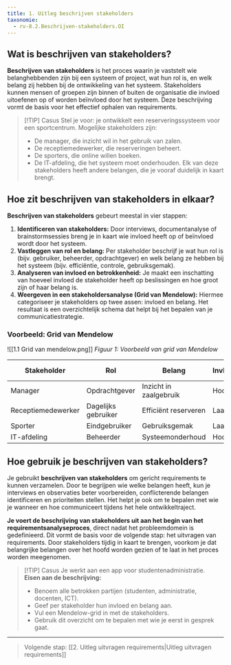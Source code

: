 ```yaml
---
title: 1. Uitleg beschrijven stakeholders
taxonomie:
  - rv-8.2.Beschrijven-stakeholders.OI
---
```


## Wat is beschrijven van stakeholders?
**Beschrijven van stakeholders** is het proces waarin je vaststelt wie belanghebbenden zijn bij een systeem of project, wat hun rol is, en welk belang zij hebben bij de ontwikkeling van het systeem. Stakeholders kunnen mensen of groepen zijn binnen of buiten de organisatie die invloed uitoefenen op of worden beïnvloed door het systeem. Deze beschrijving vormt de basis voor het effectief ophalen van requirements.

> [!TIP] Casus
> Stel je voor: je ontwikkelt een reserveringssysteem voor een sportcentrum. Mogelijke stakeholders zijn:
> - De manager, die inzicht wil in het gebruik van zalen.
> - De receptiemedewerker, die reserveringen beheert.
> - De sporters, die online willen boeken.
> - De IT-afdeling, die het systeem moet onderhouden.
> Elk van deze stakeholders heeft andere belangen, die je vooraf duidelijk in kaart brengt.

## Hoe zit beschrijven van stakeholders in elkaar?
**Beschrijven van stakeholders** gebeurt meestal in vier stappen:
1. **Identificeren van stakeholders:** Door interviews, documentanalyse of brainstormsessies breng je in kaart wie invloed heeft op of beïnvloed wordt door het systeem.
2. **Vastleggen van rol en belang:** Per stakeholder beschrijf je wat hun rol is (bijv. gebruiker, beheerder, opdrachtgever) en welk belang ze hebben bij het systeem (bijv. efficiëntie, controle, gebruiksgemak).
3. **Analyseren van invloed en betrokkenheid:** Je maakt een inschatting van hoeveel invloed de stakeholder heeft op beslissingen en hoe groot zijn of haar belang is.
4. **Weergeven in een stakeholdersanalyse (Grid van Mendelow):** Hiermee categoriseer je stakeholders op twee assen: invloed en belang. Het resultaat is een overzichtelijk schema dat helpt bij het bepalen van je communicatiestrategie.

### Voorbeeld: Grid van Mendelow

![[1.1 Grid van mendelow.png]]
*Figuur 1: Voorbeeld van grid van Mendelow*

| Stakeholder        | Rol                 | Belang                 | Invloed | Positie in Grid |
| ------------------ | ------------------- | ---------------------- | ------- | --------------- |
| Manager            | Opdrachtgever       | Inzicht in zaalgebruik | Hoog    | B               |
| Receptiemedewerker | Dagelijks gebruiker | Efficiënt reserveren   | Laag    | C               |
| Sporter            | Eindgebruiker       | Gebruiksgemak          | Laag    | C               |
| IT-afdeling        | Beheerder           | Systeemonderhoud       | Hoog    | A               |

## Hoe gebruik je beschrijven van stakeholders?
Je gebruikt **beschrijven van stakeholders** om gericht requirements te kunnen verzamelen. Door te begrijpen wie welke belangen heeft, kun je interviews en observaties beter voorbereiden, conflicterende belangen identificeren en prioriteiten stellen. Het helpt je ook om te bepalen met wie je wanneer en hoe communiceert tijdens het hele ontwikkeltraject.

**Je voert de beschrijving van stakeholders uit aan het begin van het requirementsanalyseproces**, direct nadat het probleemdomein is gedefinieerd. Dit vormt de basis voor de volgende stap: het uitvragen van requirements. Door stakeholders tijdig in kaart te brengen, voorkom je dat belangrijke belangen over het hoofd worden gezien of te laat in het proces worden meegenomen.

> [!TIP] Casus
> Je werkt aan een app voor studentenadministratie.  
> **Eisen aan de beschrijving:**
> - Benoem alle betrokken partijen (studenten, administratie, docenten, ICT).
> - Geef per stakeholder hun invloed en belang aan.
> - Vul een Mendelow-grid in met de stakeholders.
> - Gebruik dit overzicht om te bepalen met wie je eerst in gesprek gaat.

---

> Volgende stap: [[2. Uitleg uitvragen requirements|Uitleg uitvragen requirements]]
